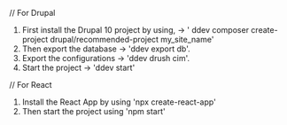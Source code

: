 // For Drupal 
1. First install the Drupal 10 project by using, -> ' ddev composer create-project drupal/recommended-project my_site_name'
2. Then export the database -> 'ddev export db'.
3. Export the configurations -> 'ddev drush cim'.
4. Start the project -> 'ddev start'

// For React 
1. Install the React App by using 'npx create-react-app'
2. Then start the project using 'npm start'
